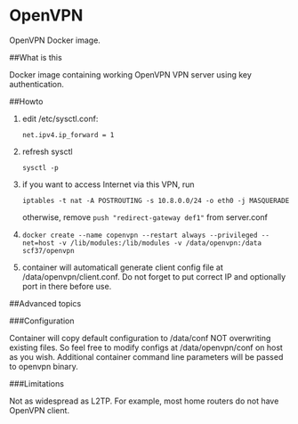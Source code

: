 # OpenVPN
OpenVPN Docker image.

##What is this

Docker image containing working OpenVPN VPN server using key authentication.

##Howto

1. edit /etc/sysctl.conf:

    `net.ipv4.ip_forward = 1`
2. refresh sysctl

    `sysctl -p`
3. if you want to access Internet via this VPN, run

    `iptables -t nat -A POSTROUTING -s 10.8.0.0/24 -o eth0 -j MASQUERADE`

    otherwise, remove `push "redirect-gateway def1"` from server.conf

4. `docker create --name copenvpn --restart always --privileged --net=host -v /lib/modules:/lib/modules -v /data/openvpn:/data scf37/openvpn`
5. container will automaticall generate client config file at /data/openvpn/client.conf. Do not forget to put correct IP and optionally port in there before use.

##Advanced topics

###Configuration

Container will copy default configuration to /data/conf NOT overwriting existing files. So feel free to modify configs at /data/openvpn/conf on host as you wish.
Additional container command line parameters will be passed to openvpn binary.

###Limitations

Not as widespread as L2TP. For example, most home routers do not have OpenVPN client.